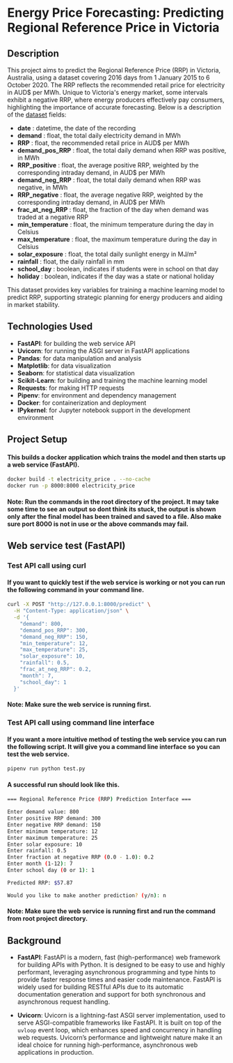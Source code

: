 # Energy Price Forecasting: Predicting Regional Reference Price in Victoria

## Description

This project aims to predict the Regional Reference Price (RRP) in Victoria, Australia, using a dataset covering 2016 days from 1 January 2015 to 6 October 2020. The RRP reflects the recommended retail price for electricity in AUD$ per MWh. Unique to Victoria's energy market, some intervals exhibit a negative RRP, where energy producers effectively pay consumers, highlighting the importance of accurate forecasting. Below is a description of the [dataset](./data/energy_complete.csv)
 fields:

- **date** : datetime, the date of the recording
- **demand** : float, the total daily electricity demand in MWh
- **RRP** : float, the recommended retail price in AUD$ per MWh
- **demand_pos_RRP** : float, the total daily demand when RRP was positive, in MWh
- **RRP_positive** : float, the average positive RRP, weighted by the corresponding intraday demand, in AUD$ per MWh
- **demand_neg_RRP** : float, the total daily demand when RRP was negative, in MWh
- **RRP_negative** : float, the average negative RRP, weighted by the corresponding intraday demand, in AUD$ per MWh
- **frac_at_neg_RRP** : float, the fraction of the day when demand was traded at a negative RRP
- **min_temperature** : float, the minimum temperature during the day in Celsius
- **max_temperature** : float, the maximum temperature during the day in Celsius
- **solar_exposure** : float, the total daily sunlight energy in MJ/m²
- **rainfall** : float, the daily rainfall in mm
- **school_day** : boolean, indicates if students were in school on that day
- **holiday** : boolean, indicates if the day was a state or national holiday

This dataset provides key variables for training a machine learning model to predict RRP, supporting strategic planning for energy producers and aiding in market stability.

## Technologies Used
- **FastAPI**: for building the web service API
- **Uvicorn**: for running the ASGI server in FastAPI applications
- **Pandas**: for data manipulation and analysis
- **Matplotlib**: for data visualization
- **Seaborn**: for statistical data visualization
- **Scikit-Learn**: for building and training the machine learning model
- **Requests**: for making HTTP requests
- **Pipenv**: for environment and dependency management
- **Docker**: for containerization and deployment
- **IPykernel**: for Jupyter notebook support in the development environment

## Project Setup

#### This builds a docker application which trains the model and then starts up a web service (FastAPI).

```sh
docker build -t electricity_price . --no-cache
docker run -p 8000:8000 electricity_price
```

#### Note: Run the commands in the root directory of the project. It may take some time to see an output so dont think its stuck, the output is shown only after the final model has been trained and saved to a file. Also make sure port 8000 is not in use or the above commands may fail.


## Web service test (FastAPI)

### Test API call using curl

#### If you want to quickly test if the web service is working or not you can run the following command in your command line. 

```sh
curl -X POST "http://127.0.0.1:8000/predict" \
  -H "Content-Type: application/json" \
  -d '{
    "demand": 800,
    "demand_pos_RRP": 300,
    "demand_neg_RRP": 150,
    "min_temperature": 12,
    "max_temperature": 25,
    "solar_exposure": 10,
    "rainfall": 0.5,
    "frac_at_neg_RRP": 0.2,
    "month": 7,
    "school_day": 1
  }'
```
#### Note: Make sure the web service is running first.

### Test API call using command line interface

#### If you want a more intuitive method of testing the web service you can run the following script. It will give you a command line interface so you can test the web service.

```sh
pipenv run python test.py
```

#### A successful run should look like this.

```sh
=== Regional Reference Price (RRP) Prediction Interface ===

Enter demand value: 800
Enter positive RRP demand: 300
Enter negative RRP demand: 150
Enter minimum temperature: 12
Enter maximum temperature: 25
Enter solar exposure: 10
Enter rainfall: 0.5
Enter fraction at negative RRP (0.0 - 1.0): 0.2
Enter month (1-12): 7
Enter school day (0 or 1): 1

Predicted RRP: $57.87

Would you like to make another prediction? (y/n): n
```

#### Note: Make sure the web service is running first and run the command from root project directory.

## Background

- **FastAPI**: FastAPI is a modern, fast (high-performance) web framework for building APIs with Python. It is designed to be easy to use and highly performant, leveraging asynchronous programming and type hints to provide faster response times and easier code maintenance. FastAPI is widely used for building RESTful APIs due to its automatic documentation generation and support for both synchronous and asynchronous request handling.

- **Uvicorn**: Uvicorn is a lightning-fast ASGI server implementation, used to serve ASGI-compatible frameworks like FastAPI. It is built on top of the `uvloop` event loop, which enhances speed and concurrency in handling web requests. Uvicorn’s performance and lightweight nature make it an ideal choice for running high-performance, asynchronous web applications in production.